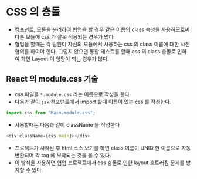 # CSS 의 층돌

- 컴포넌트, 모듈을 분리하여 협업을 할 경우 같은 이름의 class
  속성을 사용하므로써 다른 모듈에 css 가 잘못 적용되는 경우가 많다
- 협업을 할때는 각 팀원이 자신의 모듈에서 사용하는 css 의 class
  이름에 대한 사전 협의를 하여야 한다. 그렇지 않으면 통합 테스트를
  할때 css 의 class 충돌로 인하여 화면 Layout 이 엉망이 되는 경우가 많다.

## React 의 module.css 기술

- css 파일을 `*.module.css` 라는 이름으로 작성을 한다.
- 다음과 같이 `jsx` 컴포넌트에서 import 할때 이름이 있는 css 를 작성한다.

```js
import css from "Main.module.css";
```

- 사용할때는 다음과 같이 className 을 작성한다

```js
<div className={css.main}></div>
```

- 프로젝트가 시작된 후 html 소스 보기를 하면 class 이름이 UNIQ 한 이름으로 자동
  변환되어 각 tag 에 부착되는 것을 볼 수 있다.
- 이 방식을 사용하면 협업 프로젝트에서 css 충돌로 인한 layout 흐트러짐 문제를 방지할 수 있다.
